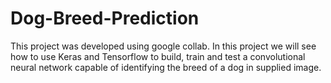 # Dog-Breed-Prediction
This project was developed using google collab. In this project we will see how to use Keras and Tensorflow to build, train and test a convolutional neural network capable of identifying the breed of a dog in supplied image.
